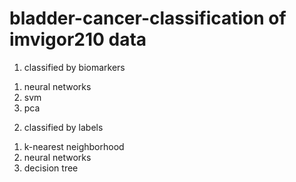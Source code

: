 # bladder-cancer-classification of imvigor210 data 

1. classified by biomarkers
1) neural networks
2) svm
3) pca
 

2. classified by labels 
1) k-nearest neighborhood
2) neural networks
3) decision tree
